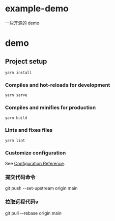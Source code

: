 # example-demo

一些开源的 demo

# demo

## Project setup

```
yarn install
```

### Compiles and hot-reloads for development

```
yarn serve
```

### Compiles and minifies for production

```
yarn build
```

### Lints and fixes files

```
yarn lint
```

### Customize configuration

See [Configuration Reference](https://cli.vuejs.org/config/).

### 提交代码命令

git push --set-upstream origin main

### 拉取远程代码v

git pull --rebase origin main
